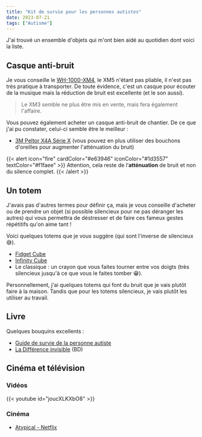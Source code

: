 ```yaml
---
title: "Kit de survie pour les personnes autistes"
date: 2023-07-21
tags: ["Autisme"]
---
```


J'ai trouvé un ensemble d'objets qui m'ont bien aidé au quotidien dont voici la liste.

## Casque anti-bruit

Je vous conseille le [WH-1000-XM4](https://www.amazon.fr/Sony-WH1000XM4-Bluetooth-dautonomie-t%C3%A9l%C3%A9phoniques/dp/B08C7KG5LP/ref=sr_1_6?keywords=wh-1000xm3&sr=8-6), le XM5 n'étant pas pliable, il n'est pas très pratique à transporter. De toute évidence, c'est un casque pour écouter de la musique mais la réduction de bruit est excellente (et le son aussi).

> Le XM3 semble ne plus être mis en vente, mais fera également l'affaire.

Vous pouvez également acheter un casque anti-bruit de chantier. De ce que j'ai pu constater, celui-ci semble être le meilleur :

- [3M Peltor X4A Série X](https://www.amazon.fr/3M-Peltor-Casque-Antibruit-S%C3%A9rie/dp/B00BBCTQHY/ref=sr_1_1?__mk_fr_FR=%C3%85M%C3%85%C5%BD%C3%95%C3%91&keywords=3M%2BS%C3%A9rie%2BX&sr=8-1&th=1) (vous pouvez en plus utiliser des bouchons d'oreilles pour augmenter l'atténuation du bruit)

{{< alert icon="fire" cardColor="#e63946" iconColor="#1d3557" textColor="#f1faee" >}}
Attention, cela reste de l’**atténuation** de bruit et non du silence complet.
{{< /alert >}}

## Un totem

J'avais pas d'autres termes pour définir ça, mais je vous conseille d'acheter ou de prendre un objet (si possible silencieux pour ne pas déranger les autres) qui vous permettra de déstresser et de faire ces fameux gestes répétitifs qu'on aime tant !

Voici quelques totems que je vous suggère (qui sont l'inverse de silencieux 😅️).

- [Fidget Cube](https://www.amazon.fr/VAPIAO-FidgetCube-Noir/dp/B07T97VR3N/ref=sr_1_4?__mk_fr_FR=%C3%85M%C3%85%C5%BD%C3%95%C3%91&keywords=cube+bouton+autiste&sr=8-4)
- [Infinity Cube](https://www.amazon.fr/dp/B07V43JNZ7/ref=twister_B081GBCVLV)
- Le classique : un crayon que vous faites tourner entre vos doigts (très silencieux jusqu'à ce que vous le faites tomber 😁️).

Personnellement, j'ai quelques totems qui font du bruit que je vais plutôt faire à la maison. Tandis que pour les totems silencieux, je vais plutôt les utiliser au travail.

## Livre

Quelques bouquins excellents :

- [Guide de survie de la personne autiste](https://www.fnac.com/a13019480/Jean-Philippe-Piat-Guide-de-survie-de-la-personne-autiste)
- [La Différence invisible](https://www.fnac.com/a9693143/Julie-Dachez-La-Difference-invisible) (BD)

## Cinéma et télévision

### Vidéos

{{< youtube id="joucXLKXbO8" >}}

### Cinéma

- [Atypical - Netflix](https://www.netflix.com/fr/title/80117540)
